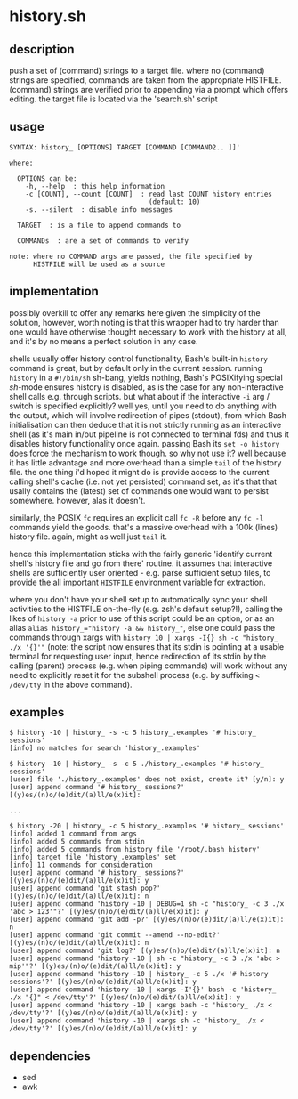 # history.sh

## description
push a set of (command) strings to a target file. where no (command) strings are specified, commands are taken from the appropriate HISTFILE. (command) strings are verified prior to appending via a prompt which offers editing. the target file is located via the 'search.sh' script

## usage
```
SYNTAX: history_ [OPTIONS] TARGET [COMMAND [COMMAND2.. ]]'

where:

  OPTIONS can be:
    -h, --help  : this help information
    -c [COUNT], --count [COUNT]  : read last COUNT history entries
                                   (default: 10)
    -s. --silent  : disable info messages

  TARGET  : is a file to append commands to

  COMMANDs  : are a set of commands to verify

note: where no COMMAND args are passed, the file specified by
      HISTFILE will be used as a source
```

## implementation
possibly overkill to offer any remarks here given the simplicity of the solution, however, worth noting is that this wrapper had to try harder than one would have otherwise thought necessary to work with the history at all, and it's by no means a perfect solution in any case.

shells usually offer history control functionality, Bash's built-in `history` command is great, but by default only in the current session. running `history` in a `#!/bin/sh` sh-bang, yields nothing, Bash's POSIXifying special *sh*-mode ensures history is disabled, as is the case for any non-interactive shell calls e.g. through scripts. but what about if the interactive `-i` arg / switch is specified explicitly? well yes, until you need to do anything with the output, which will involve redirection of pipes (stdout), from which Bash initialisation can then deduce that it is not strictly running as an interactive shell (as it's main in/out pipeline is not connected to terminal fds) and thus it disables history functionality once again. passing Bash its `set -o history` does force the mechanism to work though. so why not use it? well because it has little advantage and more overhead than a simple `tail` of the history file. the one thing i'd hoped it might do is provide access to the current calling shell's cache (i.e. not yet persisted) command set, as it's that that usally contains the (latest) set of commands one would want to persist somewhere. however, alas it doesn't.

similarly, the POSIX `fc` requires an explicit call `fc -R` before any `fc -l` commands yield the goods. that's a massive overhead with a 100k (lines) history file. again, might as well just `tail` it.

hence this implementation sticks with the fairly generic 'identify current shell's history file and go from there' routine. it assumes that interactive shells are sufficiently user oriented - e.g. parse sufficient setup files, to provide the all important `HISTFILE` environment variable for extraction.

where you don't have your shell setup to automatically sync your shell activities to the HISTFILE on-the-fly (e.g. zsh's default setup?!), calling the likes of `history -a` prior to use of this script could be an option, or as an alias `alias history_="history -a && history_"`, else one could pass the commands through xargs with `history 10 | xargs -I{} sh -c "history_ ./x '{}'"` (note: the script now ensures that its stdin is pointing at a usable terminal for requesting user input, hence redirection of its stdin by the calling (parent) process (e.g. when piping commands) will work without any need to explicitly reset it for the subshell process (e.g. by suffixing `< /dev/tty` in the above command).

## examples
```
$ history -10 | history_ -s -c 5 history_.examples '# history_ sessions'
[info] no matches for search 'history_.examples'

$ history -10 | history_ -s -c 5 ./history_.examples '# history_ sessions'
[user] file './history_.examples' does not exist, create it? [y/n]: y
[user] append command '# history_ sessions?' [(y)es/(n)o/(e)dit/(a)ll/e(x)it]:

...

$ history -20 | history_ -c 5 history_.examples '# history_ sessions'
[info] added 1 command from args
[info] added 5 commands from stdin
[info] added 5 commands from history file '/root/.bash_history'
[info] target file 'history_.examples' set
[info] 11 commands for consideration
[user] append command '# history_ sessions?' [(y)es/(n)o/(e)dit/(a)ll/e(x)it]: y
[user] append command 'git stash pop?' [(y)es/(n)o/(e)dit/(a)ll/e(x)it]: n
[user] append command 'history -10 | DEBUG=1 sh -c "history_ -c 3 ./x 'abc > 123'"?' [(y)es/(n)o/(e)dit/(a)ll/e(x)it]: y
[user] append command 'git add -p?' [(y)es/(n)o/(e)dit/(a)ll/e(x)it]: n
[user] append command 'git commit --amend --no-edit?' [(y)es/(n)o/(e)dit/(a)ll/e(x)it]: n
[user] append command 'git log?' [(y)es/(n)o/(e)dit/(a)ll/e(x)it]: n
[user] append command 'history -10 | sh -c "history_ -c 3 ./x 'abc > mip'"?' [(y)es/(n)o/(e)dit/(a)ll/e(x)it]: y
[user] append command 'history -10 | history_ -c 5 ./x '# history sessions'?' [(y)es/(n)o/(e)dit/(a)ll/e(x)it]: y
[user] append command 'history -10 | xargs -I'{}' bash -c 'history_ ./x "{}" < /dev/tty'?' [(y)es/(n)o/(e)dit/(a)ll/e(x)it]: y
[user] append command 'history -10 | xargs bash -c 'history_ ./x < /dev/tty'?' [(y)es/(n)o/(e)dit/(a)ll/e(x)it]: y
[user] append command 'history -10 | xargs sh -c 'history_ ./x < /dev/tty'?' [(y)es/(n)o/(e)dit/(a)ll/e(x)it]: y
```

## dependencies
- sed
- awk
